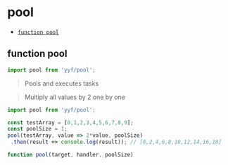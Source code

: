# pool

- [`function pool`](#function-pool)

<a id="function-pool"></a><h2>function pool</h2>
``` javascript
import pool from 'yyf/pool';
```
> Pools and executes tasks


> Multiply all values by 2 one by one


``` javascript
import pool from 'yyf/pool';

const testArray = [0,1,2,3,4,5,6,7,8,9];
const poolSize = 1;
pool(testArray, value => 2*value, poolSize)
 .then(result => console.log(result)); // [0,2,4,6,8,10,12,14,16,18]
```


``` javascript
function pool(target, handler, poolSize)
```

